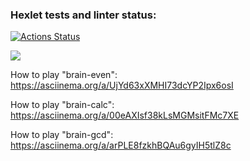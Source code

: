### Hexlet tests and linter status:
[![Actions Status](https://github.com/vikileon/frontend-project-44/workflows/hexlet-check/badge.svg)](https://github.com/vikileon/frontend-project-44/actions)

<a href="https://codeclimate.com/github/vikileon/frontend-project-44/maintainability"><img src="https://api.codeclimate.com/v1/badges/becf06779a2146e1a977/maintainability" /></a>

How to play "brain-even":
https://asciinema.org/a/UjYd63xXMHI73dcYP2Ipx6osI

How to play "brain-calc": 
https://asciinema.org/a/00eAXIsf38kLsMGMsitFMc7XE

How to play "brain-gcd":
https://asciinema.org/a/arPLE8fzkhBQAu6gyIH5tlZ8c
